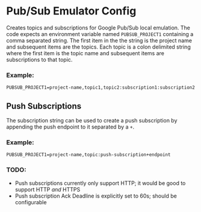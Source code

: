 # Pub/Sub Emulator Config
Creates topics and subscriptions for Google Pub/Sub local emulation. The code expects an environment variable named `PUBSUB_PROJECT1` containing a comma separated string. The first item in the the string is the project name and subsequent items are the topics. Each topic is a colon delimited string where the first item is the topic name and subsequent items are subscriptions to that topic.

### Example:
```
PUBSUB_PROJECT1=project-name,topic1,topic2:subscription1:subscription2
```

## Push Subscriptions
The subscription string can be used to create a push subscription by appending the push endpoint to it separated by a `+`.

### Example:
```
PUBSUB_PROJECT1=project-name,topic:push-subscription+endpoint
```

### TODO:
- Push subscriptions currently only support HTTP; it would be good to support HTTP _and_ HTTPS
- Push subscription Ack Deadline is explicitly set to 60s; should be configurable